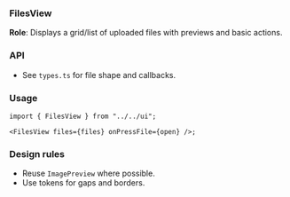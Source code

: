 ### FilesView

**Role**: Displays a grid/list of uploaded files with previews and basic actions.

### API

- See `types.ts` for file shape and callbacks.

### Usage

```tsx
import { FilesView } from "../../ui";

<FilesView files={files} onPressFile={open} />;
```

### Design rules

- Reuse `ImagePreview` where possible.
- Use tokens for gaps and borders.
